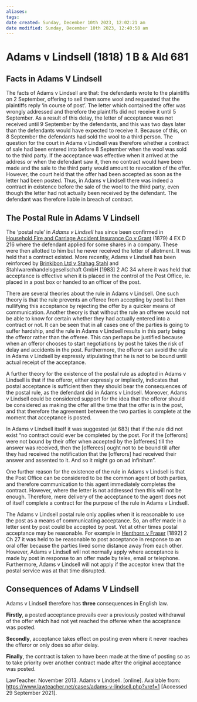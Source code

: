```yaml
---
aliases: 
tags: 
date created: Sunday, December 10th 2023, 12:02:21 am
date modified: Sunday, December 10th 2023, 12:40:58 am
---
```


# Adams v Lindsell (1818) 1 B & Ald 681

## Facts in Adams V Lindsell

The facts of Adams v Lindsell are that: the defendants wrote to the plaintiffs on 2 September, offering to sell them some wool and requested that the plaintiffs reply ‘in course of post’. The letter which contained the offer was wrongly addressed and therefore the plaintiffs did not receive it until 5 September. As a result of this delay, the letter of acceptance was not received until 9 September by the defendants, and this was two days later than the defendants would have expected to receive it. Because of this, on 8 September the defendants had sold the wool to a third person. The question for the court in Adams v Lindsell was therefore whether a contract of sale had been entered into before 8 September when the wool was sold to the third party. If the acceptance was effective when it arrived at the address or when the defendant saw it, then no contract would have been made and the sale to the third party would amount to revocation of the offer. However, the court held that the offer had been accepted as soon as the letter had been posted. Thus, in Adams v Lindsell there was indeed a contract in existence before the sale of the wool to the third party, even though the letter had not actually been received by the defendant. The defendant was therefore liable in breach of contract.

## The Postal Rule in Adams V Lindsell

The ‘postal rule’ in _Adams v Lindsell_ has since been confirmed in [Household Fire and Carriage Accident Insurance Co v Grant](https://www.lawteacher.net/cases/household-fire-insurance-v-grant.php) (1879) 4 EX D 216 where the defendant applied for some shares in a company. These were then allotted to him but he never received the letter of allotment. It was held that a contract existed. More recently, Adams v Lindsell has been reinforced by [Brinkibon Ltd v Stahag Stahl](https://www.lawteacher.net/cases/brinkibon-v-stahag-stahl.php) and Stahlwarenhandelsgesellschaft GmbH [1983] 2 AC 34 where it was held that acceptance is effective when it is placed in the control of the Post Office, ie. placed in a post box or handed to an officer of the post.

There are several theories about the rule in Adams v Lindsell. One such theory is that the rule prevents an offeree from accepting by post but then nullifying this acceptance by rejecting the offer by a quicker means of communication. Another theory is that without the rule an offeree would not be able to know for certain whether they had actually entered into a contract or not. It can be seen that in all cases one of the parties is going to suffer hardship, and the rule in Adams v Lindsell results in this party being the offeror rather than the offeree. This can perhaps be justified because when an offeror chooses to start negotiations by post he takes the risk of delay and accidents in the post. Furthermore, the offeror can avoid the rule in Adams v Lindsell by expressly stipulating that he is not to be bound until actual receipt of the acceptance.

A further theory for the existence of the postal rule as adopted in Adams v Lindsell is that if the offeror, either expressly or impliedly, indicates that postal acceptance is sufficient then they should bear the consequences of the postal rule, as the defendant did in Adams v Lindsell. Moreover, Adams v Lindsell could be considered support for the idea that the offeror should be considered as making the offer all the time that the offer is in the post, and that therefore the agreement between the two parties is complete at the moment that acceptance is posted.

In Adams v Lindsell itself it was suggested (at 683) that if the rule did not exist “no contract could ever be completed by the post. For if the [offerors] were not bound by their offer when accepted by the [offerees] till the answer was received, then the [offerees] ought not to be bound till after they had received the notification that the [offerors] had received their answer and assented to it. And so it might go on ad infinitum”.

One further reason for the existence of the rule in Adams v Lindsell is that the Post Office can be considered to be the common agent of both parties, and therefore communication to this agent immediately completes the contract. However, where the letter is not addressed then this will not be enough. Therefore, mere delivery of the acceptance to the agent does not of itself complete a contract for the purpose of the rule in Adams v Lindsell.

The Adams v Lindsell postal rule only applies when it is reasonable to use the post as a means of communicating acceptance. So, an offer made in a letter sent by post could be accepted by post. Yet at other times postal acceptance may be reasonable. For example in [Henthorn v Fraser](https://www.lawteacher.net/cases/henthorn-v-fraser.php) [1892] 2 Ch 27 it was held to be reasonable to post acceptance in response to an oral offer because the parties lived some distance away from each other. However, Adams v Lindsell will not normally apply where acceptance is made by post in response to an offer made by telex, email or telephone. Furthermore, Adams v Lindsell will not apply if the acceptor knew that the postal service was at that time disrupted.

## Consequences of Adams V Lindsell

Adams v Lindsell therefore has **three** consequences in English law.

**Firstly**, a posted acceptance prevails over a previously posted withdrawal of the offer which had not yet reached the offeree when the acceptance was posted.

**Secondly**, acceptance takes effect on posting even where it never reaches the offeror or only does so after delay.

**Finally**, the contract is taken to have been made at the time of posting so as to take priority over another contract made after the original acceptance was posted.

LawTeacher. November 2013. Adams v Lindsell. [online]. Available from: <https://www.lawteacher.net/cases/adams-v-lindsell.php?vref=1> [Accessed 29 September 2021].
